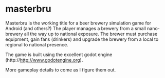 masterbru
=========

Masterbru is the working title for a beer brewery simulation game for Android
(and others?) The player manages a brewery from a small nano-brewery all the
way up to national exposure.  The brewer must purchase equipment, gain fans
(drinkers) and upgrade the brewery from a local to regional to national
presence.

The game is built using the excellent godot engine (http://http://www.godotengine.org).

More gameplay details to come as I figure them out.

